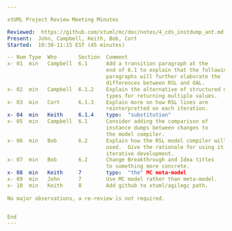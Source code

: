 ```yaml
---

xtUML Project Review Meeting Minutes

Reviewed:  https://github.com/xtuml/mc/doc/notes/4_cds_instdump_ant.md
Present:  John, Campbell, Keith, Bob, Cort
Started:  10:30-11:15 EST (45 minutes)

-- Num Type  Who       Section  Comment
x- 01  min   Campbell  6.1      Add a transition paragraph at the
                                end of 6.1 to explain that the following
                                paragraphs will further elaborate the
                                differences between RSL and OAL.
x- 02  min   Campbell  6.1.2    Explain the alternative of structured data
                                types for returning multiple values.
x- 03  min   Cort      6.1.3    Explain more on how RSL lines are
                                reinterpretted on each iteration.
x- 04  min   Keith     6.1.4    typo:  "substitution"
x- 05  min   Campbell  6.1      Consider adding the comparison of
                                instance dumps between changes to
                                the model compiler.
x- 06  min   Bob       6.2      Explain how the RSL model compiler will be
                                used.  Give the rationale for using it for
                                iterative development.
x- 07  min   Bob       6.2      Change Breakthrough and Idea titles
                                to something more concrete.
x- 08  min   Keith     7        typo:  "the" MC meta-model
x- 09  min   John      7        Use MC model rather than meta-model.
x- 10  min   Keith     8        Add github to xtuml/agilegc path.
   
No major observations, a re-review is not required.


End
---
```

